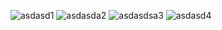 ![asdasd1](https://user-images.githubusercontent.com/74094829/190626145-17bcf3c7-73fb-4c73-bb31-bf154036f088.PNG)
![asdasda2](https://user-images.githubusercontent.com/74094829/190626167-17dba6cc-074a-4f26-a9ea-70571d40b3c8.PNG)
![asdasdsa3](https://user-images.githubusercontent.com/74094829/190626180-9895b44c-79ba-448b-bbd7-ac6cbe53a300.PNG)
![asdasd4](https://user-images.githubusercontent.com/74094829/190626195-2efd13a6-7d74-40a6-b23a-0b67c46c2b1a.PNG)
